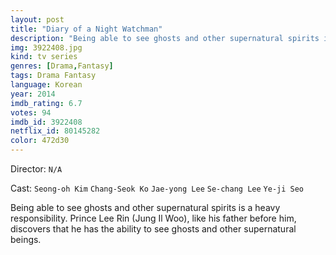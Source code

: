 ```yaml
---
layout: post
title: "Diary of a Night Watchman"
description: "Being able to see ghosts and other supernatural spirits is a heavy responsibility. Prince Lee Rin (Jung Il Woo), like his father before him, discovers that he has the ability to see ghosts and other supernatural beings..."
img: 3922408.jpg
kind: tv series
genres: [Drama,Fantasy]
tags: Drama Fantasy 
language: Korean
year: 2014
imdb_rating: 6.7
votes: 94
imdb_id: 3922408
netflix_id: 80145282
color: 472d30
---
```

Director: `N/A`  

Cast: `Seong-oh Kim` `Chang-Seok Ko` `Jae-yong Lee` `Se-chang Lee` `Ye-ji Seo` 

Being able to see ghosts and other supernatural spirits is a heavy responsibility. Prince Lee Rin (Jung Il Woo), like his father before him, discovers that he has the ability to see ghosts and other supernatural beings.